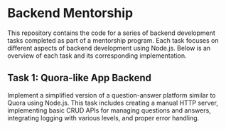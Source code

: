 # Backend Mentorship

This repository contains the code for a series of backend development tasks completed as part of a mentorship program. Each task focuses on different aspects of backend development using Node.js. Below is an overview of each task and its corresponding implementation.

## Task 1: Quora-like App Backend

Implement a simplified version of a question-answer platform similar to Quora using Node.js. This task includes creating a manual HTTP server, implementing basic CRUD APIs for managing questions and answers, integrating logging with various levels, and proper error handling.
